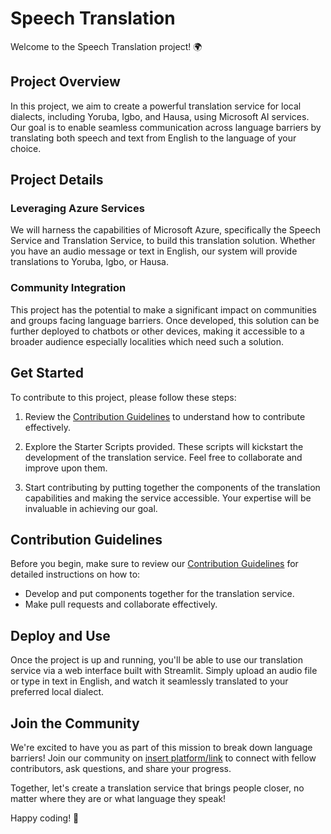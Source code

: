 # Speech Translation

Welcome to the Speech Translation project! 🌍

## Project Overview

In this project, we aim to create a powerful translation service for local dialects, including Yoruba, Igbo, and Hausa, using Microsoft AI services. Our goal is to enable seamless communication across language barriers by translating both speech and text from English to the language of your choice.

## Project Details

### Leveraging Azure Services

We will harness the capabilities of Microsoft Azure, specifically the Speech Service and Translation Service, to build this translation solution. Whether you have an audio message or text in English, our system will provide translations to Yoruba, Igbo, or Hausa.

### Community Integration

This project has the potential to make a significant impact on communities and groups facing language barriers. Once developed, this solution can be further deployed to chatbots or other devices, making it accessible to a broader audience especially localities which need such a solution.

## Get Started

To contribute to this project, please follow these steps:

1. Review the [Contribution Guidelines](https://github.com/mlsanigeria/AI-Hacktober-MLSA/blob/main/CONTRIBUTING.md) to understand how to contribute effectively.

2. Explore the Starter Scripts provided. These scripts will kickstart the development of the translation service. Feel free to collaborate and improve upon them.

3. Start contributing by putting together the components of the translation capabilities and making the service accessible. Your expertise will be invaluable in achieving our goal.

## Contribution Guidelines

Before you begin, make sure to review our [Contribution Guidelines](https://github.com/mlsanigeria/AI-Hacktober-MLSA/blob/main/CONTRIBUTING.md) for detailed instructions on how to:

- Develop and put components together for the translation service.
- Make pull requests and collaborate effectively.

## Deploy and Use

Once the project is up and running, you'll be able to use our translation service via a web interface built with Streamlit. Simply upload an audio file or type in text in English, and watch it seamlessly translated to your preferred local dialect.

## Join the Community

We're excited to have you as part of this mission to break down language barriers! Join our community on [insert platform/link]() to connect with fellow contributors, ask questions, and share your progress.

Together, let's create a translation service that brings people closer, no matter where they are or what language they speak!

Happy coding! 🌟